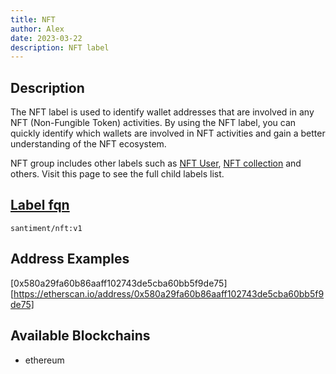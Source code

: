 ```yaml
---
title: NFT
author: Alex
date: 2023-03-22
description: NFT label
---
```


## Description

The NFT label is used to identify wallet addresses that are involved in any NFT (Non-Fungible Token) activities. By using the NFT label, you can quickly identify which wallets are involved in NFT activities and gain a better understanding of the NFT ecosystem.

NFT group includes other labels such as [NFT User](/labels/nft-user), [NFT collection](/labels/nft-collection) and others. Visit this page to see the full child labels list.

## [Label fqn](/labels/label-fqn)

`santiment/nft:v1`

## Address Examples

[0x580a29fa60b86aaff102743de5cba60bb5f9de75][https://etherscan.io/address/0x580a29fa60b86aaff102743de5cba60bb5f9de75]


## Available Blockchains

* ethereum
